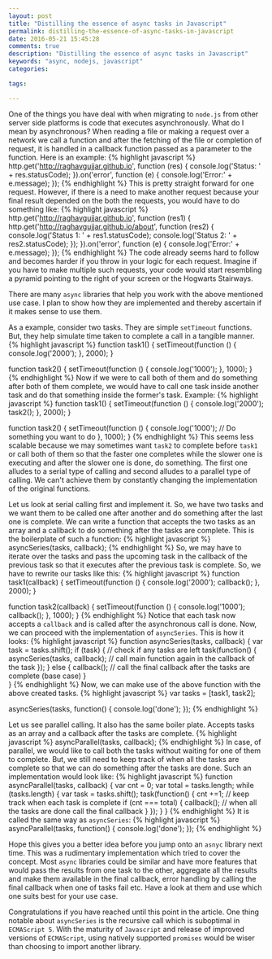 ```yaml
---
layout: post
title: "Distilling the essence of async tasks in Javascript"
permalink: distilling-the-essence-of-async-tasks-in-javascript
date: 2016-05-21 15:45:28
comments: true
description: "Distilling the essence of async tasks in Javascript"
keywords: "async, nodejs, javascript"
categories:

tags:

---
```

One of the things you have deal with when migrating to `node.js` from other server side platforms is code that executes asynchronously. What do I mean by asynchronous? When reading a file or making a request over a network we call a function and after the fetching of the file or completion of request, it is handled in a callback function passed as a parameter to the function. Here is an example:
{% highlight javascript %}
http.get('http://raghavgujjar.github.io', function (res) {
  console.log('Status: ' + res.statusCode);
}).on('error', function (e) {
  console.log('Error:' + e.message);
});
{% endhighlight %}
This is pretty straight forward for one request. However, if there is a need to make another request because your final result depended on the both the requests, you would have to do something like:
{% highlight javascript %}
http.get('http://raghavgujjar.github.io', function (res1) {
  http.get('http://raghavgujjar.github.io/about', function (res2) {
      console.log('Status 1: ' + res1.statusCode);
      console.log('Status 2: ' + res2.statusCode);
    });
}).on('error', function (e) {
  console.log('Error:' + e.message);
});
{% endhighlight %}
The code already seems hard to follow and becomes harder if you throw in your logic for each request. Imagine if you have to make multiple such requests, your code would start resembling a pyramid pointing to the right of your screen or the Hogwarts Stairways.

There are many `async` libraries that help you work with the above mentioned use case. I plan to show how they are implemented and thereby ascertain if it makes sense to use them.

As a example, consider two tasks. They are simple `setTimeout` functions. But, they help simulate time taken to complete a call in a tangible manner.
{% highlight javascript %}
function task1() {
  setTimeout(function () {
    console.log('2000');
  }, 2000);
}

function task2() {
  setTimeout(function () {
    console.log('1000');
  }, 1000);
}
{% endhighlight %}
Now if we were to call both of them and do something after both of them complete, we would have to call one task inside another task and do that something inside the former's task. Example:
{% highlight javascript %}
function task1() {
  setTimeout(function () {
    console.log('2000');
    task2();
  }, 2000);
}

function task2() {
  setTimeout(function () {
    console.log('1000');
    // Do something you want to do
  }, 1000);
}
{% endhighlight %}
This seems less scalable because we may sometimes want `task2` to complete before `task1` or call both of them so that the faster one completes while the slower one is executing and after the slower one is done, do something. The first one alludes to a serial type of calling and second alludes to a parallel type of calling. We can't achieve them by constantly changing the implementation of the original functions.

Let us look at serial calling first and implement it. So, we have two tasks and we want them to be called one after another and do something after the last one is complete. We can write a function that accepts the two tasks as an array and a callback to do something after the tasks are complete. This is the boilerplate of such a function:
{% highlight javascript %}
asyncSeries(tasks, callback);
{% endhighlight %}
So, we may have to iterate over the tasks and pass the upcoming task in the callback of the previous task so that it executes after the previous task is complete. So, we have to rewrite our tasks like this:
{% highlight javascript %}
function task1(callback) {
  setTimeout(function () {
    console.log('2000');
    callback();
  }, 2000);
}

function task2(callback) {
  setTimeout(function () {
    console.log('1000');
    callback();
  }, 1000);
}
{% endhighlight %}
Notice that each task now accepts a `callback` and is called after the asynchronous call is done. Now, we can proceed with the implementation of `asyncSeries`. This is how it looks:
{% highlight javascript %}
function asyncSeries(tasks, callback) {
  var task = tasks.shift();
  if (task) { // check if any tasks are left
    task(function() {
      asyncSeries(tasks, callback); // call main function again in the callback of the task
    });
  } else {
    callback(); // call the final callback after the tasks are complete (base case)
  }  
}
{% endhighlight %}
Now, we can make use of the above function with the above created tasks.
{% highlight javascript %}
var tasks = [task1, task2];

asyncSeries(tasks, function() {
  console.log('done');
});
{% endhighlight %}

Let us see parallel calling. It also has the same boiler plate. Accepts tasks as an array and a callback after the tasks are complete.
{% highlight javascript %}
asyncParallel(tasks, callback);
{% endhighlight %}
In case, of parallel, we would like to call both the tasks without waiting for one of them to complete. But, we still need to keep track of when all the tasks are complete so that we can do something after the tasks are done. Such an implementation would look like:
{% highlight javascript %}
function asyncParallel(tasks, callback) {
  var cnt = 0;
  var total = tasks.length;
  while (tasks.length) {
    var task = tasks.shift();
    task(function() {
      cnt +=1; // keep track when each task is complete
      if (cnt === total) {
        callback(); // when all the tasks are done call the final callback
      }
    });
  }
}
{% endhighlight %}
It is called the same way as `asyncSeries`:
{% highlight javascript %}
asyncParallel(tasks, function() {
  console.log('done');
});
{% endhighlight %}

Hope this gives you a better idea before you jump onto an `asnyc` library next time. This was a rudimentary implementation which tried to cover the concept. Most `async` libraries could be similar and have more features that would pass the results from one task to the other, aggregate all the results and make them available in the final callback, error handling by calling the final callback when one of tasks fail etc. Have a look at them and use which one suits best for your use case.

Congratulations if you have reached until this point in the article. One thing notable about `asyncSeries` is the recursive call which is suboptimal in `ECMAScript 5`. With the maturity of `Javascript` and release of improved versions of `ECMAScript`, using natively supported `promises` would be wiser than choosing to import another library.

